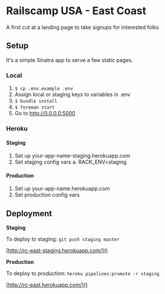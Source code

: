 # Railscamp USA - East Coast

A first cut at a landing page to take signups for interested folks

## Setup

It's a simple Sinatra app to serve a few static pages.

### Local

1.  `$ cp .env.example .env`
2. Assign local or staging keys to variables in .env
3.  `$ bundle install`
4.  `$ foreman start`
5. Go to http://0.0.0.0:5000

### Heroku

#### Staging
1. Set up your-app-name-staging.herokuapp.com
2. Set staging config vars
  a. RACK_ENV=staging

#### Production
1. Set up your-app-name.herokuapp.com
2. Set production config vars


Deployment
----------

**Staging**

To deploy to staging: `git push staging master`

[http://rc-east-staging.herokuapp.com/]()

**Production**

To deploy to production: `heroku pipelines:promote -r staging`

[http://rc-east.herokuapp.com/]()